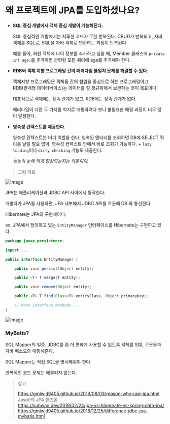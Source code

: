 # 왜 프로젝트에 JPA를 도입하셨나요?

- **SQL 중심 개발에서 객체 중심 개발이 가능해진다.**

  SQL 중심적인 개발에서는 지루한 코드가 무한 반복된다. CRUD가 반복되고, 자바 객체를 SQL로, SQL을 자바 객체로 변환하는 과정이 반복된다.

  예를 들어, 회원 객체에 나이 정보를 추가하고 싶을 때, Member 클래스에 `private int age;`를 추가하면 관련된 모든 쿼리에 age를 추가해야 한다.

- **RDB와 객체 지향 프로그래밍 간의 패러다임 불일치 문제를 해결할 수 있다.**

  객체지향 프로그래밍은 객체들 간의 협업을 중심으로 하는 프로그래밍이고, RDB(관계형 데이터베이스)는 데이터를 잘 정규화해서 보관하는 것이 목표이다.

  대표적으로 객체에는 상속 관계가 있고, RDB에는 상속 관계가 없다.

  패러다임이 다른 두 가지를 억지로 매핑하려다 보니 불필요한 매핑 과정이 너무 많이 발생한다.

- **영속성 컨텍스트를 제공한다.**

  영속성 컨텍스트는 버퍼 역할을 한다. 영속된 엔티티를 조회하면 DB에 SELECT 쿼리를 날릴 필요 없이, 영속성 컨텍스트 안에서 바로 조회가 가능하다. + `lazy loading`이나 `dirty checking` 기능도 제공한다.

  *성능이 눈에 띄게 향상되는지는 의문이다.*





> 그림 자료

![image](https://user-images.githubusercontent.com/19922698/87153314-3d078a80-c2f2-11ea-94ab-26ea3db38959.png)

JPA는 애플리케이션과 JDBC API 사이에서 동작한다.

개발자가 JPA를 사용하면, JPA 내부에서 JDBC API를 호출해 DB 와 통신한다.



Hibernate는 JPA의 구현체이다.

ex. JPA에서 정의하고 있는 `EntityManager` 인터페이스를 Hibernate는 구현하고 있다.

```java
package javax.persistence;

import ...

public interface EntityManager {

    public void persist(Object entity);

    public <T> T merge(T entity);

    public void remove(Object entity);

    public <T> T find(Class<T> entityClass, Object primaryKey);

    // More interface methods...
}
```





![image](https://user-images.githubusercontent.com/19922698/87174678-810a8780-c312-11ea-9786-9fd3928eebb1.png)





### MyBatis?

SQL Mapper의 일종. JDBC를 좀 더 편하게 사용할 수 있도록 객체를 SQL 구문을과 자바 메소드와 매핑해준다.

SQL Mapper는 직접 SQL을 명시해줘야 한다.

반복적인 코드 문제는 해결되지 않는다.





> 참고
>
> https://gmlwjd9405.github.io/2019/08/03/reason-why-use-jpa.html  
> Jason의 JPA 핸즈온  
> https://suhwan.dev/2019/02/24/jpa-vs-hibernate-vs-spring-data-jpa/  
> https://gmlwjd9405.github.io/2018/12/25/difference-jdbc-jpa-mybatis.html